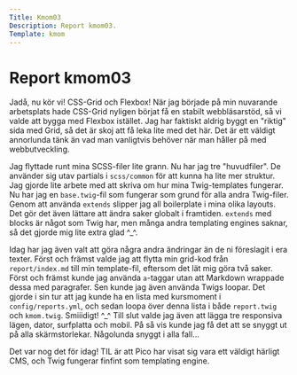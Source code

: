 ```yaml
---
Title: Kmom03
Description: Report kmom03.
Template: kmom
---
```


Report kmom03
==========================

Jadå, nu kör vi! CSS-Grid och Flexbox! När jag började på min nuvarande
arbetsplats hade CSS-Grid nyligen börjat få en stabilt webbläsarstöd, så vi
valde att bygga med Flexbox istället. Jag har faktiskt aldrig byggt en "riktig"
sida med Grid, så det är skoj att få leka lite med det här. Det är ett väldigt
annorlunda tänk än vad man vanligtvis behöver när man håller på med
webbutveckling.

Jag flyttade runt mina SCSS-filer lite grann. Nu har jag tre "huvudfiler". De
använder sig utav partials i `scss/common` för att kunna ha lite mer struktur.
Jag gjorde lite arbete med att skriva om hur mina Twig-templates fungerar. Nu
har jag en `base.twig`-fil som fungerar som grund för alla andra Twig-filer.
Genom att använda `extends` slipper jag all boilerplate i mina olika layouts.
Det gör det även lättare att ändra saker globalt i framtiden. `extends` med
blocks är något som Twig har, men många andra templating engines saknar, så det
gjorde mig lite extra glad ^_^.

Idag har jag även valt att göra några andra ändringar än de ni föreslagit i era
texter. Först och främst valde jag att flytta min grid-kod från
`report/index.md` till min template-fil, eftersom det lät mig göra två saker.
Först och främst kunde jag använda `a`-taggar utan att Markdown wrappade dessa
med paragrafer. Sen kunde jag även använda Twigs loopar. Det gjorde i sin tur
att jag kunde ha en lista med kursmoment i `config/reports.yml`, och sedan loopa
över denna lista i både `report.twig` och `kmom.twig`. Smiiidigt! ^_^ Till slut
valde jag även att lägga tre responsiva lägen, dator, surfplatta och mobil. På
så vis kunde jag få det att se snyggt ut på alla skärmstorlekar. Någolunda
snyggt i alla fall...

Det var nog det för idag! TIL är att Pico har visat sig vara ett väldigt härligt
CMS, och Twig fungerar finfint som templating engine.
